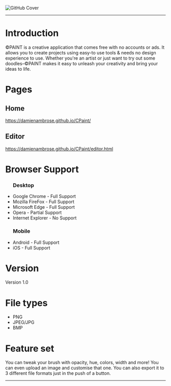![GitHub Cover](https://user-images.githubusercontent.com/73695967/121904995-4e99b380-cd47-11eb-8429-01ffa7d1e548.png)
<hr>
<h1>Introduction</h1>
<p>©PAINT is a creative application that comes free with no accounts or ads. It allows you to create projects using easy-to use tools & needs no design experience to use. Whether you're an artist or just want to try out some doodles–©PAINT makes it easy to unleash your creativity and bring your ideas to life.</p>
<h1>Pages</h1>
<h2>Home</h2>
<a href="https://damienambrose.github.io/CPaint/">https://damienambrose.github.io/CPaint/</a>
<h2>Editor</h2>
<a href="https://damienambrose.github.io/CPaint/editor.html">https://damienambrose.github.io/CPaint/editor.html</a>
<h1>Browser Support</h1>
<ul>
  <h3>Desktop</h4>
  <li>Google Chrome - Full Support</li>
  <li>Mozilla FireFox - Full Support</li>
  <li>Microsoft Edge - Full Support</li>
  <li>Opera - Partial Support</li>
  <li>Internet Explorer - No Support</li>
  <h3>Mobile</h4>
  <li>Android - Full Support</li>
  <li>iOS - Full Support</li>
</ul>
<h1>Version</h1>
<p>Version 1.0</p>
<h1>File types</h1>
<ul>
  <li>PNG</li>
  <li>JPEG/JPG</li>
  <li>BMP</li>
</ul>
<h1>Feature set</h1>
<p>You can tweak your brush with opacity, hue, colors, width and more! You can even upload an image and customise that one. You can also export it to 3 different file formats just in the push of a button.</p>
<hr>
